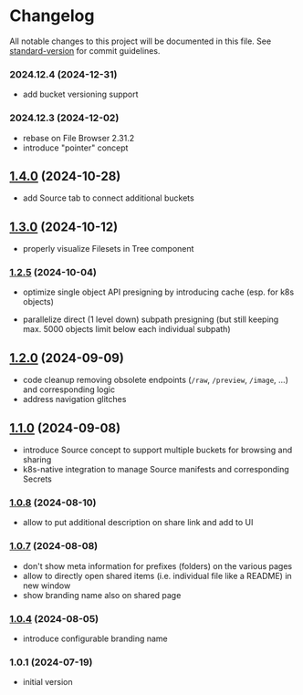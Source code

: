 # Changelog

All notable changes to this project will be documented in this file. See [standard-version](https://github.com/conventional-changelog/standard-version) for commit guidelines.

### 2024.12.4 (2024-12-31)

- add bucket versioning support

### 2024.12.3 (2024-12-02)

- rebase on File Browser 2.31.2
- introduce "pointer" concept

## [1.4.0](https://github.com/versioneer-tech/package-r/compare/v1.3.0...v1.4.0) (2024-10-28)

- add Source tab to connect additional buckets

## [1.3.0](https://github.com/versioneer-tech/package-r/compare/v1.2.5...v1.3.0) (2024-10-12)

- properly visualize Filesets in Tree component

### [1.2.5](https://github.com/versioneer-tech/package-r/compare/v1.2.0...v1.2.5) (2024-10-04)

- optimize single object API presigning by introducing cache (esp. for k8s objects)

- parallelize direct (1 level down) subpath presigning (but still keeping max. 5000 objects limit below each individual subpath)

## [1.2.0](https://github.com/versioneer-tech/package-r/compare/v1.1.0...v1.2.0) (2024-09-09)

-  code cleanup removing obsolete endpoints (`/raw`, `/preview`, `/image`, ...) and corresponding logic
-  address navigation glitches

## [1.1.0](https://github.com/versioneer-tech/package-r/compare/v1.0.8...v1.1.0) (2024-09-08)

- introduce Source concept to support multiple buckets for browsing and sharing
- k8s-native integration to manage Source manifests and corresponding Secrets

### [1.0.8](https://github.com/versioneer-tech/package-r/compare/v1.0.7...v1.0.8) (2024-08-10)

- allow to put additional description on share link and add to UI

### [1.0.7](https://github.com/versioneer-tech/package-r/compare/v1.0.4...v1.0.7) (2024-08-08)

- don't show meta information for prefixes (folders) on the various pages
- allow to directly open shared items (i.e. individual file like a README) in new window
- show branding name also on shared page

### [1.0.4](https://github.com/versioneer-tech/package-r/compare/v1.0.1...v1.0.4) (2024-08-05)

- introduce configurable branding name

### 1.0.1 (2024-07-19)

- initial version